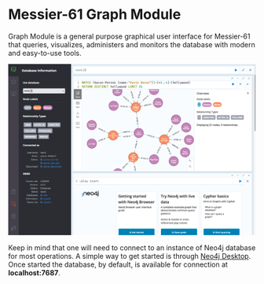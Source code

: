 Messier-61 Graph Module
=======================

Graph Module is a general purpose graphical user interface for Messier-61 that queries, visualizes, administers and
monitors the database with modern and easy-to-use tools.

![graph screenshot](./graph-screenshot.png)

Keep in mind that one will need to connect to an instance of Neo4j database for most operations. A simple way to get
started is through [Neo4j Desktop](https://neo4j.com/download/). Once started the database, by default, is available for
connection at **localhost:7687**.
